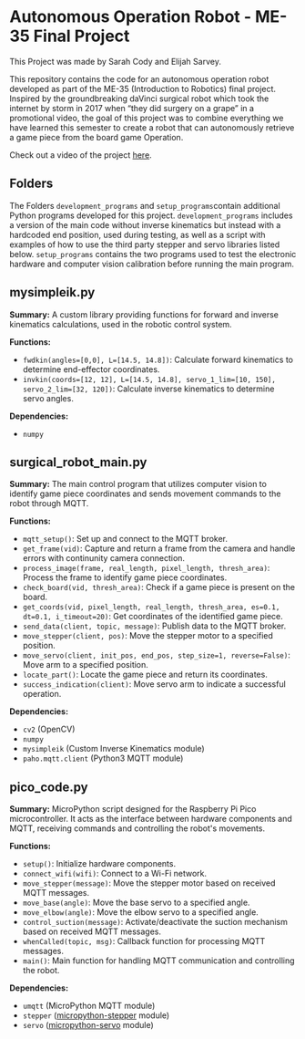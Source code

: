 # Autonomous Operation Robot - ME-35 Final Project
This Project was made by Sarah Cody and Elijah Sarvey.

This repository contains the code for an autonomous operation robot developed as part of the ME-35 (Introduction to Robotics) final project. Inspired by the groundbreaking daVinci surgical robot which took the internet by storm in 2017 when “they did surgery on a grape” in a promotional video, the goal of this project was to combine everything we have learned this semester to create a robot that can autonomously retrieve a game piece from the board game Operation.

Check out a video of the project [here](https://youtu.be/dTK5n1j3qqo).

## Folders
The Folders `development_programs` and `setup_programs`contain additional Python programs developed for this project. 
`development_programs` includes a version of the main code without inverse kinematics but instead with a hardcoded end position, used during testing, as well as a script with examples of how to use the third party stepper and servo libraries listed below. 
`setup_programs` contains the two programs used to test the electronic hardware and computer vision calibration before running the main program.

## mysimpleik.py

**Summary:**
A custom library providing functions for forward and inverse kinematics calculations, used in the robotic control system.

**Functions:**
- `fwdkin(angles=[0,0], L=[14.5, 14.8])`: Calculate forward kinematics to determine end-effector coordinates.
- `invkin(coords=[12, 12], L=[14.5, 14.8], servo_1_lim=[10, 150], servo_2_lim=[32, 120])`: Calculate inverse kinematics to determine servo angles.

**Dependencies:**
- `numpy`

## surgical_robot_main.py

**Summary:**
The main control program that utilizes computer vision to identify game piece coordinates and sends movement commands to the robot through MQTT.

**Functions:**
- `mqtt_setup()`: Set up and connect to the MQTT broker.
- `get_frame(vid)`: Capture and return a frame from the camera and handle errors with continunity camera connection.
- `process_image(frame, real_length, pixel_length, thresh_area)`: Process the frame to identify game piece coordinates.
- `check_board(vid, thresh_area)`: Check if a game piece is present on the board.
- `get_coords(vid, pixel_length, real_length, thresh_area, es=0.1, dt=0.1, i_timeout=20)`: Get coordinates of the identified game piece.
- `send_data(client, topic, message)`: Publish data to the MQTT broker.
- `move_stepper(client, pos)`: Move the stepper motor to a specified position.
- `move_servo(client, init_pos, end_pos, step_size=1, reverse=False)`: Move arm to a specified position.
- `locate_part()`: Locate the game piece and return its coordinates.
- `success_indication(client)`: Move servo arm to indicate a successful operation.

**Dependencies:**
- `cv2` (OpenCV)
- `numpy`
- `mysimpleik` (Custom Inverse Kinematics module)
- `paho.mqtt.client` (Python3 MQTT module)

## pico_code.py

**Summary:**
MicroPython script designed for the Raspberry Pi Pico microcontroller. It acts as the interface between hardware components and MQTT, receiving commands and controlling the robot's movements.

**Functions:**
- `setup()`: Initialize hardware components.
- `connect_wifi(wifi)`: Connect to a Wi-Fi network.
- `move_stepper(message)`: Move the stepper motor based on received MQTT messages.
- `move_base(angle)`: Move the base servo to a specified angle.
- `move_elbow(angle)`: Move the elbow servo to a specified angle.
- `control_suction(message)`: Activate/deactivate the suction mechanism based on received MQTT messages.
- `whenCalled(topic, msg)`: Callback function for processing MQTT messages.
- `main()`: Main function for handling MQTT communication and controlling the robot.

**Dependencies:**
- `umqtt` (MicroPython MQTT module)
- `stepper` ([micropython-stepper](https://pypi.org/project/micropython-stepper/) module)
- `servo` ([micropython-servo](https://pypi.org/project/micropython-servo/) module)
